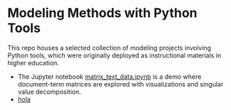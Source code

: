 # Modeling Methods with Python Tools

This repo houses a selected collection of modeling projects involving Python tools, which were originally deployed as instructional materials in higher education.
* The Jupyter notebook [matrix_text_data.ipynb](https://github.com/arielcintronarias/modeling_py/blob/main/matrix_text_data.ipynb) is a demo where document-term matrices are explored with visualizations and singular value decomposition.
* [hola](https://github.com/arielcintronarias/modeling_py/blob/main/assets/svd_notes.pdf)


